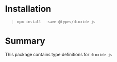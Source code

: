 # Installation

> `npm install --save @types/dioxide-js`

# Summary

This package contains type definitions for `dioxide-js`
